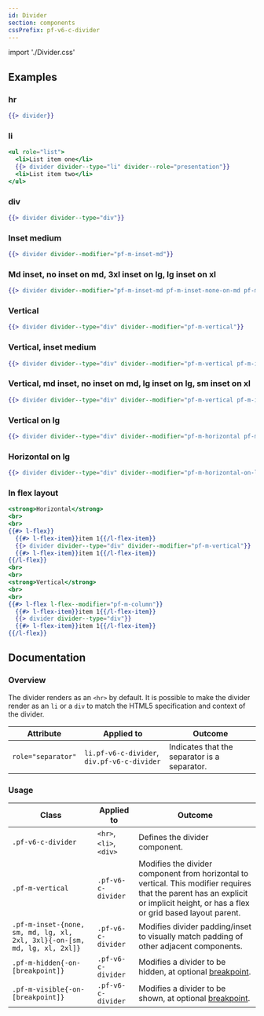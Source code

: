 ```yaml
---
id: Divider
section: components
cssPrefix: pf-v6-c-divider
---
```


import './Divider.css'

## Examples

### hr

```hbs
{{> divider}}
```

### li

```hbs
<ul role="list">
  <li>List item one</li>
  {{> divider divider--type="li" divider--role="presentation"}}
  <li>List item two</li>
</ul>
```

### div
```hbs
{{> divider divider--type="div"}}
```

### Inset medium

```hbs
{{> divider divider--modifier="pf-m-inset-md"}}
```

### Md inset, no inset on md, 3xl inset on lg, lg inset on xl

```hbs
{{> divider divider--modifier="pf-m-inset-md pf-m-inset-none-on-md pf-m-inset-3xl-on-lg pf-m-inset-lg-on-xl"}}
```

### Vertical

```hbs
{{> divider divider--type="div" divider--modifier="pf-m-vertical"}}
```

### Vertical, inset medium

```hbs
{{> divider divider--type="div" divider--modifier="pf-m-vertical pf-m-inset-md"}}
```

### Vertical, md inset, no inset on md, lg inset on lg, sm inset on xl

```hbs
{{> divider divider--type="div" divider--modifier="pf-m-vertical pf-m-inset-md pf-m-inset-none-on-md pf-m-inset-lg-on-lg pf-m-inset-sm-on-xl"}}
```

### Vertical on lg

```hbs
{{> divider divider--type="div" divider--modifier="pf-m-horizontal pf-m-vertical-on-lg"}}
```

### Horizontal on lg

```hbs
{{> divider divider--type="div" divider--modifier="pf-m-horizontal-on-lg pf-m-vertical"}}
```

### In flex layout

```hbs
<strong>Horizontal</strong>
<br>
<br>
{{#> l-flex}}
  {{#> l-flex-item}}item 1{{/l-flex-item}}
  {{> divider divider--type="div" divider--modifier="pf-m-vertical"}}
  {{#> l-flex-item}}item 1{{/l-flex-item}}
{{/l-flex}}
<br>
<br>
<strong>Vertical</strong>
<br>
<br>
{{#> l-flex l-flex--modifier="pf-m-column"}}
  {{#> l-flex-item}}item 1{{/l-flex-item}}
  {{> divider divider--type="div"}}
  {{#> l-flex-item}}item 1{{/l-flex-item}}
{{/l-flex}}
```

## Documentation

### Overview

The divider renders as an `<hr>` by default. It is possible to make the divider render as an `li` or a `div` to match the HTML5 specification and context of the divider.

| Attribute | Applied to | Outcome |
| -- | -- | -- |
| `role="separator"` | `li.pf-v6-c-divider`, `div.pf-v6-c-divider` | Indicates that the separator is a separator. |

### Usage

| Class | Applied to | Outcome |
| -- | -- | -- |
| `.pf-v6-c-divider` | `<hr>`, `<li>`, `<div>` | Defines the divider component. |
| `.pf-m-vertical` | `.pf-v6-c-divider` | Modifies the divider component from horizontal to vertical. This modifier requires that the parent has an explicit or implicit height, or has a flex or grid based layout parent. |
| `.pf-m-inset-{none, sm, md, lg, xl, 2xl, 3xl}{-on-[sm, md, lg, xl, 2xl]}` | `.pf-v6-c-divider` | Modifies divider padding/inset to visually match padding of other adjacent components. |
| `.pf-m-hidden{-on-[breakpoint]}` | `.pf-v6-c-divider` | Modifies a divider to be hidden, at optional [breakpoint](/tokens/all-patternfly-tokens). |
| `.pf-m-visible{-on-[breakpoint]}` | `.pf-v6-c-divider` | Modifies a divider to be shown, at optional [breakpoint](/tokens/all-patternfly-tokens). |
